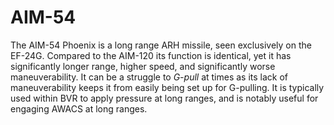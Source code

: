 # AIM-54

The AIM-54 Phoenix is a long range ARH missile, seen exclusively on the EF-24G. Compared to the AIM-120 its function is identical, yet it has significantly longer range, higher speed, and significantly worse maneuverability. It can be a struggle to _G-pull_ at times as its lack of maneuverability keeps it from easily being set up for G-pulling. It is typically used within BVR to apply pressure at long ranges, and is notably useful for engaging AWACS at long ranges.
